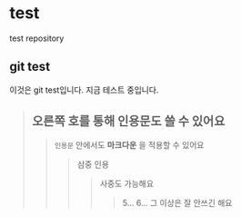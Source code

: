 # test
test repository
## git test
이것은 git test입니다.
지금 테스트 중입니다.


> ## 오른쪽 호를 통해 인용문도 쓸 수 있어요
> > `인용문` 안에서도 __마크다운__ 을 적용할 수 있어요
> > > 삼중 인용
> > > > 사중도 가능해요
> > > > > 5... 6... 그 이상은 잘 안쓰긴 해요
